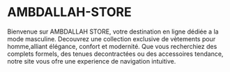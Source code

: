 # AMBDALLAH-STORE
Bienvenue sur AMBDALLAH STORE, votre destination en ligne dédiée a la mode masculine. Decouvrez une collection exclusive de vètements pour homme,alliant élégance, confort et modernité. Que vous recherchiez des complets formels, des tenues decontractées ou des accessoires tendance, notre site vous ofre une experience de navigation intuitive.
